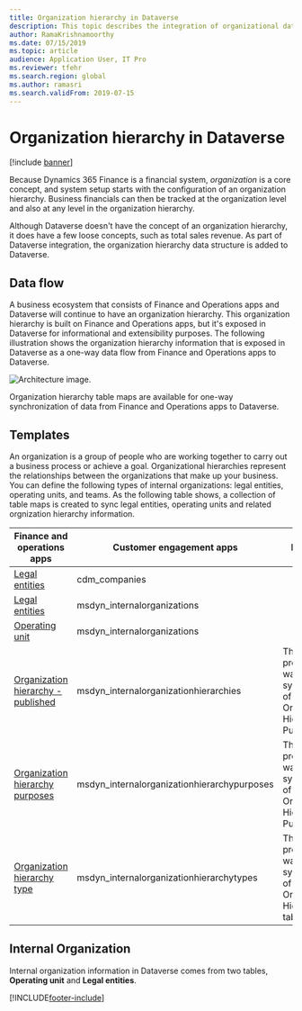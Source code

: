 ```yaml
---
title: Organization hierarchy in Dataverse
description: This topic describes the integration of organizational data between Finance and Operations apps and Dataverse.
author: RamaKrishnamoorthy 
ms.date: 07/15/2019
ms.topic: article
audience: Application User, IT Pro
ms.reviewer: tfehr
ms.search.region: global
ms.author: ramasri
ms.search.validFrom: 2019-07-15
---
```


# Organization hierarchy in Dataverse

[!include [banner](../../includes/banner.md)]



Because Dynamics 365 Finance is a financial system, *organization* is a core concept, and system setup starts with the configuration of an organization hierarchy. Business financials can then be tracked at the organization level and also at any level in the organization hierarchy.

Although Dataverse doesn't have the concept of an organization hierarchy, it does have a few loose concepts, such as total sales revenue. As part of Dataverse integration, the organization hierarchy data structure is added to Dataverse.

## Data flow

A business ecosystem that consists of Finance and Operations apps and Dataverse will continue to have an organization hierarchy. This organization hierarchy is built on Finance and Operations apps, but it's exposed in Dataverse for informational and extensibility purposes. The following illustration shows the organization hierarchy information that is exposed in Dataverse as a one-way data flow from Finance and Operations apps to Dataverse.

![Architecture image.](media/dual-write-data-flow.png)

Organization hierarchy table maps are available for one-way synchronization of data from Finance and Operations apps to Dataverse.

## Templates

An organization is a group of people who are working together to carry out a business process or achieve a goal. Organizational hierarchies represent the relationships between the organizations that make up your business. You can define the following types of internal organizations: legal entities, operating units, and teams. As the following table shows, a collection of table maps is created to sync legal entities, operating units and related orgnization hierarchy information.

Finance and operations apps | Customer engagement apps     | Description
-----------------------|--------------------------------|---
[Legal entities](mapping-reference.md#102) | cdm_companies | 
[Legal entities](mapping-reference.md#142) | msdyn_internalorganizations |
[Operating unit](mapping-reference.md#143) | msdyn_internalorganizations |
[Organization hierarchy - published](mapping-reference.md#139) | msdyn_internalorganizationhierarchies | This template provides one-way synchronization of the Organization Hierarchy Published table.
[Organization hierarchy purposes](mapping-reference.md#140) | msdyn_internalorganizationhierarchypurposes | This template provides one-way synchronization of the Organization Hierarchy Purpose table.
[Organization hierarchy type](mapping-reference.md#141) | msdyn_internalorganizationhierarchytypes | This template provides one-way synchronization of the Organization Hierarchy Type table.

## Internal Organization

Internal organization information in Dataverse comes from two tables, **Operating unit** and **Legal entities**.

[!INCLUDE[footer-include](../../../../includes/footer-banner.md)]
